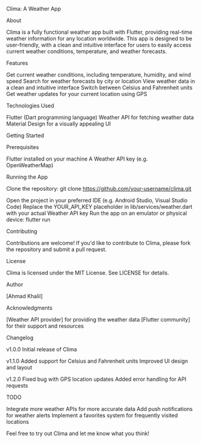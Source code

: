 Clima: A Weather App

About

Clima is a fully functional weather app built with Flutter, providing real-time weather information for any location worldwide. This app is designed to be user-friendly, with a clean and intuitive interface for users to easily access current weather conditions, temperature, and weather forecasts.

Features

Get current weather conditions, including temperature, humidity, and wind speed
Search for weather forecasts by city or location
View weather data in a clean and intuitive interface
Switch between Celsius and Fahrenheit units
Get weather updates for your current location using GPS

Technologies Used

Flutter (Dart programming language)
Weather API for fetching weather data
Material Design for a visually appealing UI

Getting Started

Prerequisites

Flutter installed on your machine
A Weather API key (e.g. OpenWeatherMap)

Running the App

Clone the repository: git clone https://github.com/your-username/clima.git

Open the project in your preferred IDE (e.g. Android Studio, Visual Studio Code)
Replace the YOUR_API_KEY placeholder in lib/services/weather.dart with your actual Weather API key
Run the app on an emulator or physical device: flutter run

Contributing

Contributions are welcome! If you'd like to contribute to Clima, please fork the repository and submit a pull request.

License

Clima is licensed under the MIT License. See LICENSE for details.

Author

[Ahmad Khalil]

Acknowledgments

[Weather API provider] for providing the weather data
[Flutter community] for their support and resources

Changelog

v1.0.0
Initial release of Clima

v1.1.0
Added support for Celsius and Fahrenheit units
Improved UI design and layout

v1.2.0
Fixed bug with GPS location updates
Added error handling for API requests

TODO

Integrate more weather APIs for more accurate data
Add push notifications for weather alerts
Implement a favorites system for frequently visited locations

Feel free to try out Clima and let me know what you think!
